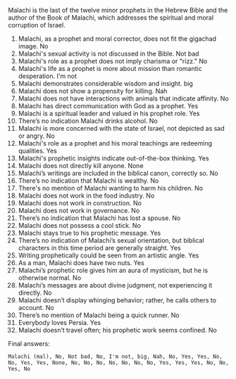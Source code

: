 Malachi is the last of the twelve minor prophets in the Hebrew Bible and the author of the Book of Malachi, which addresses the spiritual and moral corruption of Israel.

1. Malachi, as a prophet and moral corrector, does not fit the gigachad image. No
2. Malachi's sexual activity is not discussed in the Bible. Not bad
3. Malachi's role as a prophet does not imply charisma or "rizz." No
4. Malachi's life as a prophet is more about mission than romantic desperation. I'm not
5. Malachi demonstrates considerable wisdom and insight. big
6. Malachi does not show a propensity for killing. Nah
7. Malachi does not have interactions with animals that indicate affinity. No
8. Malachi has direct communication with God as a prophet. Yes
9. Malachi is a spiritual leader and valued in his prophet role. Yes
10. There’s no indication Malachi drinks alcohol. No
11. Malachi is more concerned with the state of Israel, not depicted as sad or angry. No
12. Malachi's role as a prophet and his moral teachings are redeeming qualities. Yes
13. Malachi's prophetic insights indicate out-of-the-box thinking. Yes
14. Malachi does not directly kill anyone. None
15. Malachi’s writings are included in the biblical canon, correctly so. No
16. There’s no indication that Malachi is wealthy. No
17. There's no mention of Malachi wanting to harm his children. No
18. Malachi does not work in the food industry. No
19. Malachi does not work in construction. No
20. Malachi does not work in governance. No
21. There’s no indication that Malachi has lost a spouse. No
22. Malachi does not possess a cool stick. No
23. Malachi stays true to his prophetic message. Yes
24. There’s no indication of Malachi’s sexual orientation, but biblical characters in this time period are generally straight. Yes
25. Writing prophetically could be seen from an artistic angle. Yes
26. As a man, Malachi does have two nuts. Yes
27. Malachi’s prophetic role gives him an aura of mysticism, but he is otherwise normal. No
28. Malachi’s messages are about divine judgment, not experiencing it directly. No
29. Malachi doesn’t display whinging behavior; rather, he calls others to account. No
30. There’s no mention of Malachi being a quick runner. No
31. Everybody loves Persia. Yes
32. Malachi doesn’t travel often; his prophetic work seems confined. No

Final answers:

```Malachi (mal), No, Not bad, No, I'm not, big, Nah, No, Yes, Yes, No, No, Yes, Yes, None, No, No, No, No, No, No, No, Yes, Yes, Yes, No, No, Yes, No```